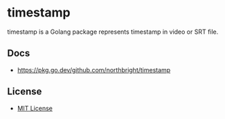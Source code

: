 # timestamp
timestamp is a Golang package represents timestamp in video or SRT file.

## Docs
* <https://pkg.go.dev/github.com/northbright/timestamp>

## License
* [MIT License](LICENSE)
